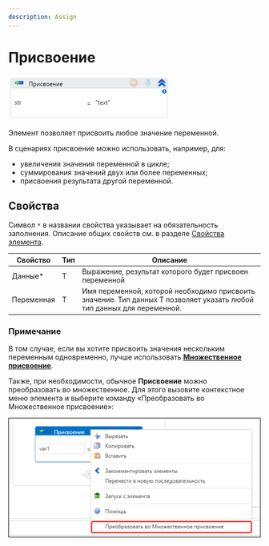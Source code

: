 ```yaml
---
description: Assign
---
```



# Присвоение

![](<../../../.gitbook/assets/image (179).png>)

Элемент позволяет присвоить любое значение переменной.

В сценариях присвоение можно использовать, например, для:
* увеличения значения переменной в цикле;
* суммирования значений двух или более переменных;
* присвоения результата другой переменной.

## Свойства

Символ `*` в названии свойства указывает на обязательность заполнения. Описание общих свойств см. в разделе [Свойства элемента](https://docs.primo-rpa.ru/primo-rpa/primo-studio/process/elements#svoistva-elementa).

| Свойство   | Тип | Описание                                                |
| ---------- | --- | ------------------------------------------------------- |
| Данные\*   | T   | Выражение, результат которого будет присвоен переменной |
| Переменная | T   | Имя переменной, которой необходимо присвоить значение. Тип данных Т позволяет указать любой тип данных для переменной.   |


### Примечание

В том случае, если вы хотите присвоить значения нескольким переменным одновременно, лучше использовать [**Множественное присвоение**](https://docs.primo-rpa.ru/primo-rpa/g\_elements/osnovnye-elementy/els\_logic/el\_multipleassign). 

Также, при необходимости, обычное **Присвоение** можно преобразовать во множественное. Для этого вызовите контекстное меню элемента и выберите команду «Преобразовать во Множественное присвоение»:

![](<../../../.gitbook/assets/assign-context-menu.png>)


